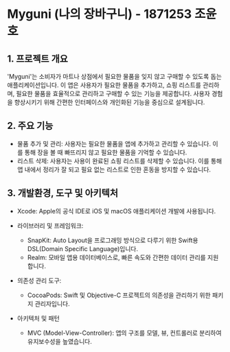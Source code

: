 # Myguni (나의 장바구니) - 1871253 조윤호

## 1. 프로젝트 개요
'Myguni'는 소비자가 마트나 상점에서 필요한 물품을 잊지 않고 구매할 수 있도록 돕는 애플리케이션입니다. 이 앱은 사용자가 필요한 물품을 추가하고, 쇼핑 리스트를 관리하며, 필요한 물품을 효율적으로 관리하고 구매할 수 있는 기능을 제공합니다. 사용자 경험을 향상시키기 위해 간편한 인터페이스와 개인화된 기능을 중심으로 설계됩니다.

## 2. 주요 기능
- 물품 추가 및 관리: 사용자는 필요한 물품을 앱에 추가하고 관리할 수 있습니다. 이를 통해 장을 볼 때 빠뜨리지 않고 필요한 물품을 기억할 수 있습니다.
- 리스트 삭제: 사용자는 사용이 완료된 쇼핑 리스트를 삭제할 수 있습니다. 이를 통해 앱 내에서 정리가 잘 되고 필요 없는 리스트로 인한 혼동을 방지할 수 있습니다.

## 3. 개발환경, 도구 및 아키텍처
- Xcode: Apple의 공식 IDE로 iOS 및 macOS 애플리케이션 개발에 사용됩니다.
  
- 라이브러리 및 프레임워크:
  - SnapKit: Auto Layout을 프로그래밍 방식으로 다루기 위한 Swift용 DSL(Domain Specific Language)입니다.
  - Realm: 모바일 앱용 데이터베이스로, 빠른 속도와 간편한 데이터 관리를 지원합니다.
  
- 의존성 관리 도구:
  - CocoaPods: Swift 및 Objective-C 프로젝트의 의존성을 관리하기 위한 패키지 관리자입니다.
    
- 아키텍처 및 패턴
  - MVC (Model-View-Controller): 앱의 구조를 모델, 뷰, 컨트롤러로 분리하여 유지보수성을 높였습니다.
 



